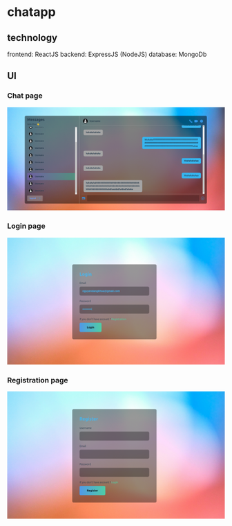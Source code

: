 # chatapp

## technology

frontend: ReactJS
backend: ExpressJS (NodeJS)
database: MongoDb

## UI
### Chat page
![chat app page](description/chatapp.png)
### Login page
![login page](description/login.png)
### Registration page
![registration page](description/registration.png)


